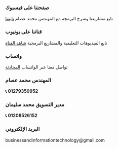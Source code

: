 <!-- المهندس محمد عصام -->

<!-- قسم: اتصل بنا -->
<div class="social-card facebook-card">
  <div class="social-icon">
    <i class="fab fa-facebook-f"></i>
  </div>
  <div class="social-text">
    <h3>صفحتنا على فيسبوك</h3>
    <p>
      تابع مشاريعنا وشرح البرمجة مع المهندس محمد عصام
      <a href="https://www.facebook.com/share/1ALNcSquXH/">
        <i class="fas fa-arrow-alt-circle-left"></i> تابعنا
      </a>
    </p>
  </div>
</div>

<div class="social-card youtube-card">
  <div class="social-icon">
    <i class="fab fa-youtube"></i>
  </div>
  <div class="social-text">
    <h3>قناتنا على يوتيوب</h3>
    <p>
      تابع الفيديوهات التعليمية والمشاريع البرمجية
      <a href="https://youtube.com/@mo-code1?si=SGnmTIbE069JIbrB">
        <i class="fas fa-arrow-alt-circle-left"></i> شاهد القناة
      </a>
    </p>
  </div>
</div>

<div class="social-card whatsapp-card">
  <div class="social-icon">
    <i class="fab fa-whatsapp"></i>
  </div>
  <div class="social-text">
    <h3>واتساب</h3>
    <p>
      تواصل معنا عبر الواتساب
      <a href="https://whatsapp.com/channel/0029VaxnCdVJUM2S7zEY7v2u">
        <i class="fas fa-arrow-alt-circle-left"></i> المحادثة
      </a>
    </p>
  </div>
</div>

<div class="social-card phone-card">
  <div class="social-icon">
    <i class="fas fa-phone-alt"></i>
  </div>
  <div class="social-text">
    <h3>المهندس محمد عصام</h3>
    <p><strong>📞 01279350952</strong></p>
  </div>
</div>

<div class="social-card phone-card">
  <div class="social-icon">
    <i class="fas fa-phone-alt"></i>
  </div>
  <div class="social-text">
    <h3>مدير التسويق محمد سليمان</h3>
    <p><strong>📞 01208526152</strong></p>
  </div>
</div>

<div class="social-card email-card">
  <div class="social-icon">
    <i class="fas fa-envelope"></i>
  </div>
  <div class="social-text">
    <h3>البريد الإلكتروني</h3>
    <div class="email-text">
      <p dir="ltr">businessandinformationtechnology@gmail.com</p>
    </div>
  </div>
</div>
